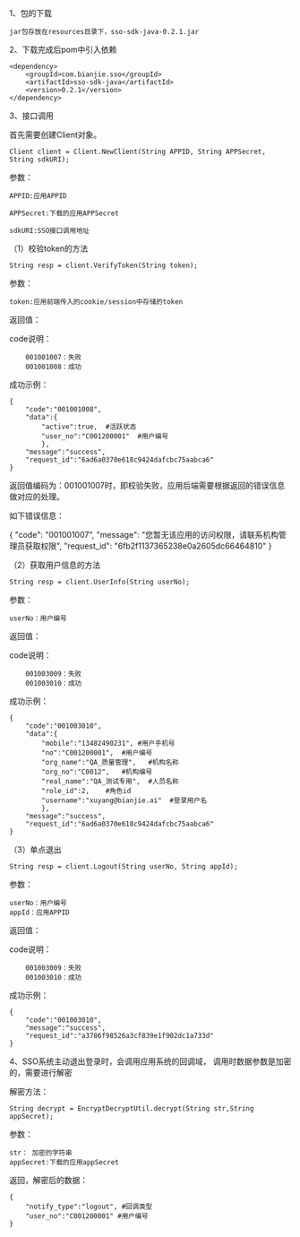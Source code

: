 1、包的下载

    jar包存放在resources目录下，sso-sdk-java-0.2.1.jar


2、下载完成后pom中引入依赖

    <dependency>
        <groupId>com.bianjie.sso</groupId>
        <artifactId>sso-sdk-java</artifactId>
        <version>0.2.1</version>
    </dependency>

3、接口调用

首先需要创建Client对象。

    Client client = Client.NewClient(String APPID, String APPSecret, String sdkURI);
参数：
    
    APPID:应用APPID

    APPSecret:下载的应用APPSecret

    sdkURI:SSO接口调用地址

（1）校验token的方法

    String resp = client.VerifyToken(String token);
参数：

    token:应用前端传入的cookie/session中存储的token

返回值：

code说明：

        001001007：失败
        001001008：成功

成功示例：

    {
        "code":"001001008",
        "data":{
            "active":true,  #活跃状态
            "user_no":"C001200001"  #用户编号
            },
        "message":"success",
        "request_id":"6ad6a0370e618c9424dafcbc75aabca6"
    }
    
返回值编码为：001001007时，即校验失败，应用后端需要根据返回的错误信息做对应的处理。


如下错误信息：


{
    "code": "001001007",
    "message": "您暂无该应用的访问权限，请联系机构管理员获取权限",
    "request_id": "6fb2f1137365238e0a2605dc66464810"
} 

（2）获取用户信息的方法

    String resp = client.UserInfo(String userNo);
参数：

    userNo：用户编号

返回值：

code说明：

        001003009：失败
        001003010：成功

成功示例：

    {
        "code":"001003010",
        "data":{
            "mobile":"13482490231", #用户手机号
            "no":"C001200001",  #用户编号
            "org_name":"QA_质量管理",   #机构名称
            "org_no":"C0012",   #机构编号
            "real_name":"QA_测试专用",  #人员名称
            "role_id":2,    #角色id
            "username":"xuyang@bianjie.ai"  #登录用户名
            },
        "message":"success",
        "request_id":"6ad6a0370e618c9424dafcbc75aabca6"
    }

（3）单点退出

    String resp = client.Logout(String userNo, String appId);  
参数：

    userNo：用户编号
    appId：应用APPID

返回值：

code说明：

        001003009：失败
        001003010：成功

成功示例：

    {
        "code":"001003010",
        "message":"success",
        "request_id":"a3786f98526a3cf839e1f902dc1a733d"
    }

4、SSO系统主动退出登录时，会调用应用系统的回调域， 调用时数据参数是加密的，需要进行解密

解密方法：

    String decrypt = EncryptDecryptUtil.decrypt(String str,String appSecret);
参数：

    str： 加密的字符串
    appSecret:下载的应用appSecret

返回，解密后的数据：

    {
        "notify_type":"logout", #回调类型
        "user_no":"C001200001" #用户编号
    }
